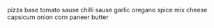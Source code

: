 pizza base
tomato sause
chilli sause
garlic
oregano spice mix
cheese
capsicum
onion
corn
paneer
butter